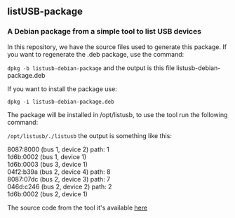 ## listUSB-package
### A Debian package from a simple tool to list USB devices

In this repository, we have the source files used to generate this package. If you want to regenerate the .deb package, use the command: 

`dpkg -b listusb-debian-package` and the output is this file listusb-debian-package.deb

If you want to install the package use:

`dpkg -i listusb-debian-package.deb`

The package will be installed in /opt/listusb, to use the tool run the following command:

`/opt/listusb/./listusb` the output is something like this:

8087:8000 (bus 1, device 2) path: 1<br />
1d6b:0002 (bus 1, device 1)<br />
1d6b:0003 (bus 3, device 1)<br />
04f2:b39a (bus 2, device 4) path: 8<br />
8087:07dc (bus 2, device 3) path: 7<br />
046d:c246 (bus 2, device 2) path: 2<br />
1d6b:0002 (bus 2, device 1)<br />

The source code from the tool it's available [here](https://github.com/sergioprado/listusb)

